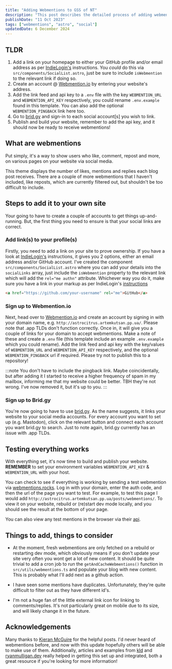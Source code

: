 ```yaml
---
title: "Adding Webmentions to GSS of NT"
description: "This post describes the detailed process of adding webmentions to your own site, including setup, configuration, and integration with webmention services."
publishDate: "11 Oct 2023"
tags: ["webmentions", "astro", "social"]
updatedDate: 6 December 2024
---
```


## TLDR

1. Add a link on your homepage to either your GitHub profile and/or email address as per [IndieLogin's](https://indielogin.com/setup) instructions. You _could_ do this via `src/components/SocialList.astro`, just be sure to include `isWebmention` to the relevant link if doing so.
2. Create an account @ [Webmention.io](https://webmention.io/) by entering your website's address.
3. Add the link feed and api key to a `.env` file with the key `WEBMENTION_URL` and `WEBMENTION_API_KEY` respectively, you could rename `.env.example` found in this template. You can also add the optional `WEBMENTION_PINGBACK` link here too.
4. Go to [brid.gy](https://brid.gy/) and sign-in to each social account[s] you wish to link.
5. Publish and build your website, remember to add the api key, and it should now be ready to receive webmentions!

## What are webmentions

Put simply, it's a way to show users who like, comment, repost and more, on various pages on your website via social media.

This theme displays the number of likes, mentions and replies each blog post receives. There are a couple of more webmentions that I haven't included, like reposts, which are currently filtered out, but shouldn't be too difficult to include.

## Steps to add it to your own site

Your going to have to create a couple of accounts to get things up-and-running. But, the first thing you need to ensure is that your social links are correct.

### Add link(s) to your profile(s)

Firstly, you need to add a link on your site to prove ownership. If you have a look at [IndieLogin's](https://indielogin.com/setup) instructions, it gives you 2 options, either an email address and/or GitHub account. I've created the component `src/components/SocialList.astro` where you can add your details into the `socialLinks` array, just include the `isWebmention` property to the relevant link which will add the `rel="me authn"` attribute. Whichever way you do it, make sure you have a link in your markup as per IndieLogin's [instructions](https://indielogin.com/setup)

```html
<a href="https://github.com/your-username" rel="me">GitHub</a>
```

### Sign up to Webmention.io

Next, head over to [Webmention.io](https://webmention.io/) and create an account by signing in with your domain name, e.g. `http://astrocitrus.artemkutsan.pp.ua/`. Please note that .app TLDs don't function correctly. Once in, it will give you a couple of links for your domain to accept webmentions. Make a note of these and create a `.env` file (this template include an example `.env.example` which you could rename). Add the link feed and api key with the key/values of `WEBMENTION_URL` and `WEBMENTION_API_KEY` respectively, and the optional `WEBMENTION_PINGBACK` url if required. Please try not to publish this to a repository!

:::note
You don't have to include the pingback link. Maybe coincidentally, but after adding it I started to receive a higher frequency of spam in my mailbox, informing me that my website could be better. TBH they're not wrong. I've now removed it, but it's up to you.
:::

### Sign up to Brid.gy

You're now going to have to use [brid.gy](https://brid.gy/). As the name suggests, it links your website to your social media accounts. For every account you want to set up (e.g. Mastodon), click on the relevant button and connect each account you want brid.gy to search. Just to note again, brid.gy currently has an issue with .app TLDs.

## Testing everything works

With everything set, it's now time to build and publish your website. **REMEMBER** to set your environment variables `WEBMENTION_API_KEY` & `WEBMENTION_URL` with your host.

You can check to see if everything is working by sending a test webmention via [webmentions.rocks](https://webmention.rocks/receive/1). Log in with your domain, enter the auth code, and then the url of the page you want to test. For example, to test this page I would add `http://astrocitrus.artemkutsan.pp.ua/posts/webmentions/`. To view it on your website, rebuild or (re)start dev mode locally, and you should see the result at the bottom of your page.

You can also view any test mentions in the browser via their [api](https://github.com/aaronpk/webmention.io#api).

## Things to add, things to consider

- At the moment, fresh webmentions are only fetched on a rebuild or restarting dev mode, which obviously means if you don't update your site very often you wont get a lot of new content. It should be quite trivial to add a cron job to run the `getAndCacheWebmentions()` function in `src/utils/webmentions.ts` and populate your blog with new content. This is probably what I'll add next as a github action.

- I have seen some mentions have duplicates. Unfortunately, they're quite difficult to filter out as they have different id's.

- I'm not a huge fan of the little external link icon for linking to comments/replies. It's not particularly great on mobile due to its size, and will likely change it in the future.

## Acknowledgements

Many thanks to [Kieran McGuire](https://github.com/KieranMaguire) for the helpful posts. I'd never heard of webmentions before, and now with this update hopefully others will be able to make use of them. Additionally, articles and examples from [kld](https://kld.dev/adding-webmentions/) and [ryanmulligan.dev](https://ryanmulligan.dev/blog/) really helped in getting this set up and integrated, both a great resource if you're looking for more information!
